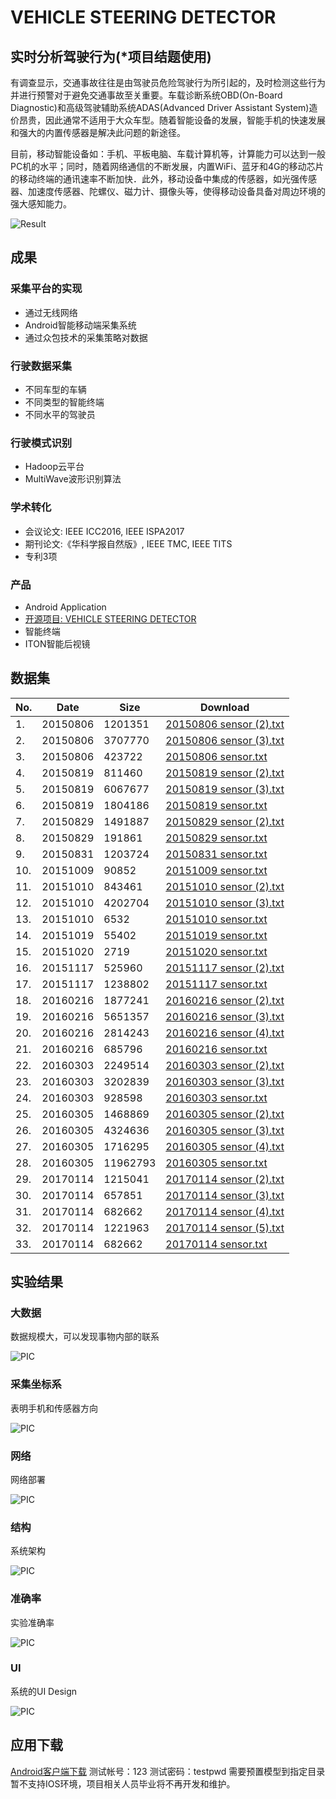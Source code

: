 # VEHICLE STEERING DETECTOR

## 实时分析驾驶行为(*项目结题使用)

有调查显示，交通事故往往是由驾驶员危险驾驶行为所引起的，及时检测这些行为并进行预警对于避免交通事故至关重要。车载诊断系统OBD(On-Board Diagnostic)和高级驾驶辅助系统ADAS(Advanced Driver Assistant System)造价昂贵，因此通常不适用于大众车型。随着智能设备的发展，智能手机的快速发展和强大的内置传感器是解决此问题的新途径。

目前，移动智能设备如：手机、平板电脑、车载计算机等，计算能力可以达到一般PC机的水平；同时，随着网络通信的不断发展，内置WiFi、蓝牙和4G的移动芯片的移动终端的通讯速率不断加快．此外，移动设备中集成的传感器，如光强传感器、加速度传感器、陀螺仪、磁力计、摄像头等，使得移动设备具备对周边环境的强大感知能力。

![Result](./doc/data/result.png)

## 成果

### 采集平台的实现

- 通过无线网络
- Android智能移动端采集系统
- 通过众包技术的采集策略对数据

### 行驶数据采集

- 不同车型的车辆
- 不同类型的智能终端
- 不同水平的驾驶员

### 行驶模式识别

- Hadoop云平台
- MultiWave波形识别算法

### 学术转化

- 会议论文: IEEE ICC2016, IEEE ISPA2017
- 期刊论文:《华科学报自然版》, IEEE TMC, IEEE TITS
- 专利3项

### 产品

- Android Application
- [开源项目: VEHICLE STEERING DETECTOR](https://github.com/ouyangkid/vehiclesteeringdetection)
- 智能终端
- ITON智能后视镜

## 数据集
| No. | Date | Size | Download |
| ------ | ------ | ------ | ------ |
| 1. | 20150806 | 1201351 | [20150806 sensor (2).txt](https://raw.githubusercontent.com/ouyangkid/vehiclesteeringdetection/master/doc/data/sensordata/20150806%20sensor%20%282%29.txt) |
| 2. | 20150806 | 3707770 | [20150806 sensor (3).txt](https://raw.githubusercontent.com/ouyangkid/vehiclesteeringdetection/master/doc/data/sensordata/20150806%20sensor%20%283%29.txt) |
| 3. | 20150806 | 423722 | [20150806 sensor.txt](https://raw.githubusercontent.com/ouyangkid/vehiclesteeringdetection/master/doc/data/sensordata/20150806%20sensor.txt) |
| 4. | 20150819 | 811460 | [20150819 sensor (2).txt](https://raw.githubusercontent.com/ouyangkid/vehiclesteeringdetection/master/doc/data/sensordata/20150819%20sensor%20%282%29.txt) |
| 5. | 20150819 | 6067677 | [20150819 sensor (3).txt](https://raw.githubusercontent.com/ouyangkid/vehiclesteeringdetection/master/doc/data/sensordata/20150819%20sensor%20%283%29.txt) |
| 6. | 20150819 | 1804186 | [20150819 sensor.txt](https://raw.githubusercontent.com/ouyangkid/vehiclesteeringdetection/master/doc/data/sensordata/20150819%20sensor.txt) |
| 7. | 20150829 | 1491887 | [20150829 sensor (2).txt](https://raw.githubusercontent.com/ouyangkid/vehiclesteeringdetection/master/doc/data/sensordata/20150829%20sensor%20%282%29.txt) |
| 8. | 20150829 | 191861 | [20150829 sensor.txt](https://raw.githubusercontent.com/ouyangkid/vehiclesteeringdetection/master/doc/data/sensordata/20150829%20sensor.txt) |
| 9. | 20150831 | 1203724 | [20150831 sensor.txt](https://raw.githubusercontent.com/ouyangkid/vehiclesteeringdetection/master/doc/data/sensordata/20150831%20sensor.txt) |
| 10. | 20151009 | 90852 | [20151009 sensor.txt](https://raw.githubusercontent.com/ouyangkid/vehiclesteeringdetection/master/doc/data/sensordata/20151009%20sensor.txt) |
| 11. | 20151010 | 843461 | [20151010 sensor (2).txt](https://raw.githubusercontent.com/ouyangkid/vehiclesteeringdetection/master/doc/data/sensordata/20151010%20sensor%20%282%29.txt) |
| 12. | 20151010 | 4202704 | [20151010 sensor (3).txt](https://raw.githubusercontent.com/ouyangkid/vehiclesteeringdetection/master/doc/data/sensordata/20151010%20sensor%20%283%29.txt) |
| 13. | 20151010 | 6532 | [20151010 sensor.txt](https://raw.githubusercontent.com/ouyangkid/vehiclesteeringdetection/master/doc/data/sensordata/20151010%20sensor.txt) |
| 14. | 20151019 | 55402 | [20151019 sensor.txt](https://raw.githubusercontent.com/ouyangkid/vehiclesteeringdetection/master/doc/data/sensordata/20151019%20sensor.txt) |
| 15. | 20151020 | 2719 | [20151020 sensor.txt](https://raw.githubusercontent.com/ouyangkid/vehiclesteeringdetection/master/doc/data/sensordata/20151020%20sensor.txt) |
| 16. | 20151117 | 525960 | [20151117 sensor (2).txt](https://raw.githubusercontent.com/ouyangkid/vehiclesteeringdetection/master/doc/data/sensordata/20151117%20sensor%20%282%29.txt) |
| 17. | 20151117 | 1238802 | [20151117 sensor.txt](https://raw.githubusercontent.com/ouyangkid/vehiclesteeringdetection/master/doc/data/sensordata/20151117%20sensor.txt) |
| 18. | 20160216 | 1877241 | [20160216 sensor (2).txt](https://raw.githubusercontent.com/ouyangkid/vehiclesteeringdetection/master/doc/data/sensordata/20160216%20sensor%20%282%29.txt) |
| 19. | 20160216 | 5651357 | [20160216 sensor (3).txt](https://raw.githubusercontent.com/ouyangkid/vehiclesteeringdetection/master/doc/data/sensordata/20160216%20sensor%20%283%29.txt) |
| 20. | 20160216 | 2814243 | [20160216 sensor (4).txt](https://raw.githubusercontent.com/ouyangkid/vehiclesteeringdetection/master/doc/data/sensordata/20160216%20sensor%20%284%29.txt) |
| 21. | 20160216 | 685796 | [20160216 sensor.txt](https://raw.githubusercontent.com/ouyangkid/vehiclesteeringdetection/master/doc/data/sensordata/20160216%20sensor.txt) |
| 22. | 20160303 | 2249514 | [20160303 sensor (2).txt](https://raw.githubusercontent.com/ouyangkid/vehiclesteeringdetection/master/doc/data/sensordata/20160303%20sensor%20%282%29.txt) |
| 23. | 20160303 | 3202839 | [20160303 sensor (3).txt](https://raw.githubusercontent.com/ouyangkid/vehiclesteeringdetection/master/doc/data/sensordata/20160303%20sensor%20%283%29.txt) |
| 24. | 20160303 | 928598 | [20160303 sensor.txt](https://raw.githubusercontent.com/ouyangkid/vehiclesteeringdetection/master/doc/data/sensordata/20160303%20sensor.txt) |
| 25. | 20160305 | 1468869 | [20160305 sensor (2).txt](https://raw.githubusercontent.com/ouyangkid/vehiclesteeringdetection/master/doc/data/sensordata/20160305%20sensor%20%282%29.txt) |
| 26. | 20160305 | 4324636 | [20160305 sensor (3).txt](https://raw.githubusercontent.com/ouyangkid/vehiclesteeringdetection/master/doc/data/sensordata/20160305%20sensor%20%283%29.txt) |
| 27. | 20160305 | 1716295 | [20160305 sensor (4).txt](https://raw.githubusercontent.com/ouyangkid/vehiclesteeringdetection/master/doc/data/sensordata/20160305%20sensor%20%284%29.txt) |
| 28. | 20160305 | 11962793 | [20160305 sensor.txt](https://raw.githubusercontent.com/ouyangkid/vehiclesteeringdetection/master/doc/data/sensordata/20160305%20sensor.txt) |
| 29. | 20170114 | 1215041 | [20170114 sensor (2).txt](https://raw.githubusercontent.com/ouyangkid/vehiclesteeringdetection/master/doc/data/sensordata/20170114%20sensor%20%282%29.txt) |
| 30. | 20170114 | 657851 | [20170114 sensor (3).txt](https://raw.githubusercontent.com/ouyangkid/vehiclesteeringdetection/master/doc/data/sensordata/20170114%20sensor%20%283%29.txt) |
| 31. | 20170114 | 682662 | [20170114 sensor (4).txt](https://raw.githubusercontent.com/ouyangkid/vehiclesteeringdetection/master/doc/data/sensordata/20170114%20sensor%20%284%29.txt) |
| 32. | 20170114 | 1221963 | [20170114 sensor (5).txt](https://raw.githubusercontent.com/ouyangkid/vehiclesteeringdetection/master/doc/data/sensordata/20170114%20sensor%20%285%29.txt) |
| 33. | 20170114 | 682662 | [20170114 sensor.txt](https://raw.githubusercontent.com/ouyangkid/vehiclesteeringdetection/master/doc/data/sensordata/20170114%20sensor.txt) |

## 实验结果

### 大数据

数据规模大，可以发现事物内部的联系

![PIC](./doc/data/experiment/bigdata.png)

### 采集坐标系

表明手机和传感器方向

![PIC](./doc/data/experiment/coord.png)

### 网络

网络部署

![PIC](./doc/data/experiment/network.png)

### 结构

系统架构

![PIC](./doc/data/experiment/systemstructure.jpg)

### 准确率

实验准确率

![PIC](./doc/data/experiment/top.jpg)

### UI

系统的UI Design

![PIC](./doc/data/experiment/ui.png)

## 应用下载

[Android客户端下载](http://github.com)
测试帐号：123
测试密码：testpwd
需要预置模型到指定目录
暂不支持IOS环境，项目相关人员毕业将不再开发和维护。
